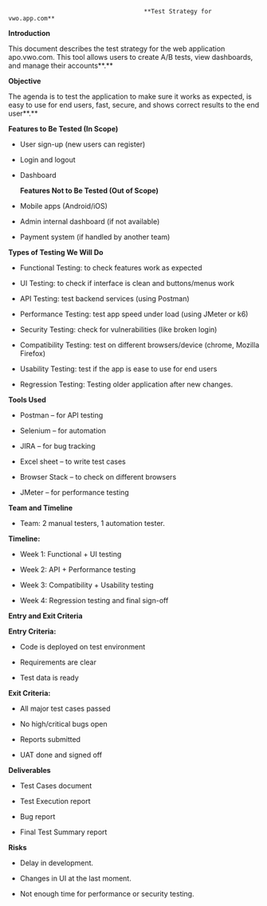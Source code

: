                                           **Test Strategy for vwo.app.com** 

**Introduction**

This document describes the test strategy for the web application apo.vwo.com. This tool allows users to create A/B tests, view dashboards, and manage their accounts**.**

**Objective**

The agenda is to test the application to make sure it works as expected, is easy to use for end users, fast, secure, and shows correct results to the end user**.**

**Features to Be Tested (In Scope)**

* User sign-up (new users can register)

* Login and logout

* Dashboard

  **Features Not to Be Tested (Out of Scope)**

* Mobile apps (Android/iOS)

* Admin internal dashboard (if not available)

* Payment system (if handled by another team)

**Types of Testing We Will Do**

* Functional Testing: to check features work as expected

* UI Testing: to check if interface is clean and buttons/menus work

* API Testing: test backend services (using Postman)

* Performance Testing: test app speed under load (using JMeter or k6)

* Security Testing: check for vulnerabilities (like broken login)

* Compatibility Testing: test on different browsers/device (chrome, Mozilla Firefox)

* Usability Testing: test if the app is ease to use for end users

* Regression Testing: Testing older application after new changes.

**Tools Used**

* Postman – for API testing

* Selenium – for automation

* JIRA – for bug tracking

* Excel sheet – to write test cases

* Browser Stack – to check on different browsers

* JMeter – for performance testing

**Team and Timeline**

* Team: 2 manual testers, 1 automation tester.

**Timeline:**

* Week 1: Functional \+ UI testing

* Week 2: API \+ Performance testing

* Week 3: Compatibility \+ Usability testing

* Week 4: Regression testing and final sign-off

**Entry and Exit Criteria**

**Entry Criteria:**

* Code is deployed on test environment

* Requirements are clear

* Test data is ready


**Exit Criteria:**

* All major test cases passed

* No high/critical bugs open

* Reports submitted

* UAT done and signed off


 **Deliverables**

* Test Cases document

* Test Execution report

* Bug report

* Final Test Summary report

 **Risks**

* Delay in development.

* Changes in UI at the last moment.

* Not enough time for performance or security testing.

